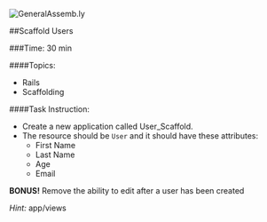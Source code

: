 ![GeneralAssemb.ly](http://studio.generalassemb.ly/GA_Slide_Assets/Exercise_icon_md.png)




##Scaffold Users

###Time: 30 min

####Topics:

*	Rails
*	Scaffolding

####Task Instruction:

*	Create a new application called User_Scaffold.
*	The resource should be `User` and it should have these attributes:
	*	First Name
	*	Last Name
	*	Age
	*	Email

__BONUS!__ Remove the ability to edit after a user has been created

_Hint:_ app/views








